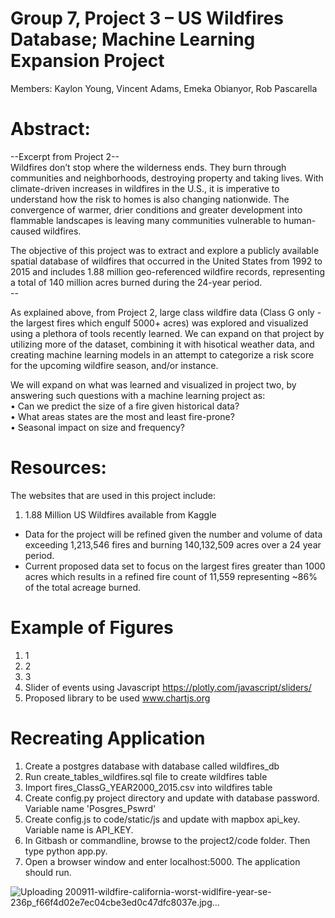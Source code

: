 
# Group 7, Project 3 – US Wildfires Database; Machine Learning Expansion Project <br/>
Members: Kaylon Young, Vincent Adams, Emeka Obianyor, Rob Pascarella

# Abstract:<br/>
--Excerpt from Project 2-- <br/>
Wildfires don’t stop where the wilderness ends. They burn through communities and neighborhoods, destroying property and taking lives. With climate-driven increases in wildfires in the U.S., it is imperative to understand how the risk to homes is also changing nationwide. The convergence of warmer, drier conditions and greater development into flammable landscapes is leaving many communities vulnerable to human-caused wildfires. <br/>

The objective of this project was to extract and explore a publicly available spatial database of wildfires that occurred in the United States from 1992 to 2015 and includes 1.88 million geo-referenced wildfire records, representing a total of 140 million acres burned during the 24-year period. <br/>
-- <br/>

As explained above, from Project 2, large class wildfire data (Class G only - the largest fires which engulf 5000+ acres) was explored and visualized using a plethora of tools recently learned.  We can expand on that project by utilizing more of the dataset, combining it with hisotical weather data, and creating machine learning models in an attempt to categorize a risk score for the upcoming wildfire season, and/or instance. <br/>

We will expand on what was learned and visualized in project two, by answering such questions with a machine learning project as: <br/>
•	Can we predict the size of a fire given historical data?<br/>
•	What areas states are the most and least fire-prone?<br/>
•	Seasonal impact on size and frequency? <br/>

# Resources:<br/>
The websites that are used in this project include: <br/>
1.	1.88 Million US Wildfires available from Kaggle <br/>
- Data for the project will be refined given the number and volume of data exceeding 1,213,546 fires and burning 140,132,509 acres over a 24 year period. <br/>
- Current proposed data set to focus on the largest fires greater than 1000 acres which results in a refined fire count of 11,559 representing ~86% of the total acreage burned. <br/>

# Example of Figures<br/>
1. 1 <br/>
2. 2 <br/>
3. 3 <br/>
4. Slider of events using Javascript https://plotly.com/javascript/sliders/ <br/>
5. Proposed library to be used www.chartjs.org <br/>

# Recreating Application
1. Create a postgres database with database called wildfires_db
2. Run create_tables_wildfires.sql file to create wildfires table
3. Import fires_ClassG_YEAR2000_2015.csv into wildfires table
4. Create config.py project directory and update with database password.  Variable name 'Posgres_Pswrd'
5. Create config.js to code/static/js and update with mapbox api_key. Variable name is API_KEY.
6. In Gitbash or commandline, browse to the project2/code folder.  Then type python app.py.
7. Open a browser window and enter localhost:5000.  The application should run.


![Uploading 200911-wildfire-california-worst-widlfire-year-se-236p_f66f4d02e7ec04cbe3ed0c47dfc8037e.jpg…]()

